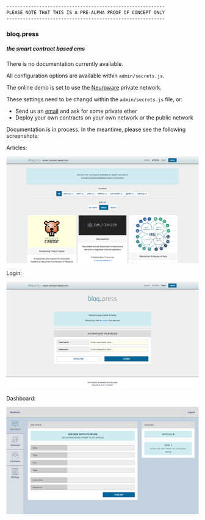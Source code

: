 ```
----------------------------------------------------------
PLEASE NOTE THAT THIS IS A PRE-ALPHA PROOF OF CONCEPT ONLY
----------------------------------------------------------
```

### bloq.press
##### the smart contract based cms

There is no documentation currently available.

All configuration options are available within `admin/secrets.js`.

The online demo is set to use the [Neuroware](http://neuroware.io) private network.

These settings need to be changd within the `admin/secrets.js` file, or:

* Send us an [email](mailto:founders@r1.my) and ask for some private ether
* Deploy your own contracts on your own network or the public network

Documentation is in process. In the meantime, please see the following screenshots:

Articles:

![ARTICLES](img/BP-ARTICLES.png)

Login:

![LOGIN](img/BP-LOGIN.png)

Dashboard:

![CONTRACTS](img/BP-DASHBOARD.png)